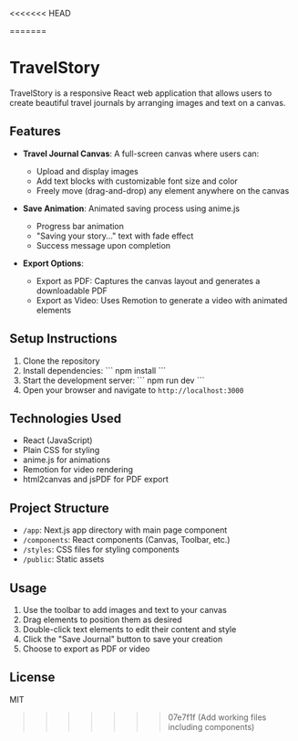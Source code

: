 <<<<<<< HEAD

=======
# TravelStory

TravelStory is a responsive React web application that allows users to create beautiful travel journals by arranging images and text on a canvas.

## Features

- **Travel Journal Canvas**: A full-screen canvas where users can:
  - Upload and display images
  - Add text blocks with customizable font size and color
  - Freely move (drag-and-drop) any element anywhere on the canvas

- **Save Animation**: Animated saving process using anime.js
  - Progress bar animation
  - "Saving your story..." text with fade effect
  - Success message upon completion

- **Export Options**:
  - Export as PDF: Captures the canvas layout and generates a downloadable PDF
  - Export as Video: Uses Remotion to generate a video with animated elements

## Setup Instructions

1. Clone the repository
2. Install dependencies:
   \`\`\`
   npm install
   \`\`\`
3. Start the development server:
   \`\`\`
   npm run dev
   \`\`\`
4. Open your browser and navigate to `http://localhost:3000`

## Technologies Used

- React (JavaScript)
- Plain CSS for styling
- anime.js for animations
- Remotion for video rendering
- html2canvas and jsPDF for PDF export

## Project Structure

- `/app`: Next.js app directory with main page component
- `/components`: React components (Canvas, Toolbar, etc.)
- `/styles`: CSS files for styling components
- `/public`: Static assets

## Usage

1. Use the toolbar to add images and text to your canvas
2. Drag elements to position them as desired
3. Double-click text elements to edit their content and style
4. Click the "Save Journal" button to save your creation
5. Choose to export as PDF or video

## License

MIT
>>>>>>> 07e7f1f (Add working files including components)
